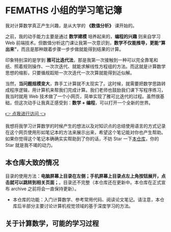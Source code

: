 # FEMATHS 小组的学习笔记簿

我对计算数学真正产生兴趣，是从大学的 **《数值分析》** 课开始的。

之前，我的动手能力主要是通过 **数学建模** 培养起来的，**编程的兴趣** 则来自学习 Web 前端技术。但数值分析这门课让我第一次意识到，**数学不仅能推导，更能“算出来”**，而且是那种跟着步骤一步步做就能得到结果的计算。

印象特别深的是学到 **雅可比迭代法**，那是我第一次接触到一种可以完全靠笔和纸、照着规则操作、一次次迭代、就能求解线性方程组的方法。而这就是计算数学思想的缩影，只要循规蹈矩一次次迭代一次次算就能得到近似解。

当然，**当问题规模变大**，靠手工计算就不太现实了。这时候，就需要把数学思路转成程序逻辑，用计算机来帮我们完成计算。我们老师也鼓励我们课下写程序练习，我当时就用 Web 技术做了一个小网页，简单实现了雅可比迭代的过程。虽然很基础，但这次动手让我真正感受到：**数学 + 编程**，可以打开一个全新的世界。

[👉 点我进行访问 👈](https://mathjacobi.tanger.ltd/)

我想将我学习计算数学的时候产生的想法以及对知识点的总结使用语言的方式记录在这个网页使用形如笔记本的方法来展示出来，希望这个笔记能对你也产生帮助。如果你觉得这个笔记本确确实实帮助到了你的话，不妨 Star 一下[本仓库](https://github.com/FEMATHS/cm.femaths.space)，你的 Star 就是我不竭的动力。

## 本仓库大致的情况

目录的使用方法：**电脑屏幕上目录在左侧；手机屏幕上目录点左上角按钮展开，点击就可以跳转到相关页面；**。目录还不完整（本仓库还在更新中。本仓库在正式宣布 archive 之前将会一直保持更新）。

- 本仓库的功能：入门计算数学、参考常用代码、阅读论文笔记。请注意，本仓库后半部分主要讨论计算机视觉领域的基于深度学习的方法。

## 关于计算数学，可能的学习过程
